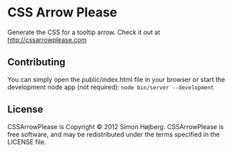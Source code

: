 # CSS Arrow Please
Generate the CSS for a tooltip arrow.
Check it out at http://cssarrowplease.com

## Contributing
You can simply open the public/index.html file in your browser
or start the development node app (not required): `node bin/server --development`

## License
CSSArrowPlease is Copyright © 2012 Simon Højberg. CSSArrowPlease is free software, and may be redistributed under the terms specified in the LICENSE file.
